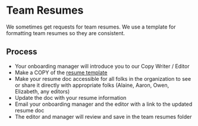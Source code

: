 # Team Resumes

We sometimes get requests for team resumes. We use a template for formatting team resumes so they are consistent.

## Process
* Your onboarding manager will introduce you to our Copy Writer / Editor
* Make a COPY of the [resume template](https://docs.google.com/document/d/1dwcUtAW61FA5fUzJvZqTh3DeCzNgAbMbxOgEo4_hyoM/edit)
* Make your resume doc accessible for all folks in the organization to see or share it directly with appropriate folks (Alaine, Aaron, Owen, Elizabeth, any editors)
* Update the doc with your resume information
* Email your onboarding manager and the editor with a link to the updated resume doc
* The editor and manager will review and save in the team resumes folder
